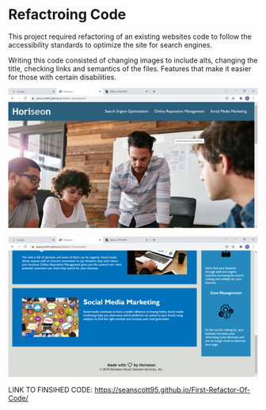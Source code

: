 # Refactroing Code

This project required refactoring of an existing websites code to follow the accessibility standards to optimize the site for search engines.

Writing this code consisted of changing images to include alts, changing the title, checking links and semantics of the files. Features that make it easier for those with certain disabilities.

![Website Photo 1](./assets/images/Website.Photo.1.png)

![Website Photo 2](./assets/images/Website.Photo.2.png)

LINK TO FINSIHED CODE: https://seanscott95.github.io/First-Refactor-Of-Code/
